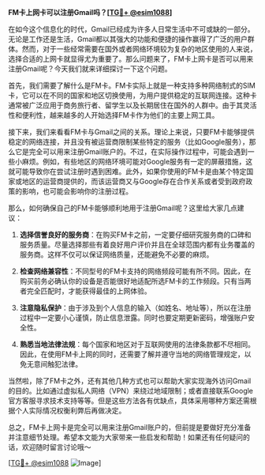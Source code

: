**FM卡上网卡可以注册Gmail吗？[[TG💪+ @esim1088](https://t.me/s/esim1088)]**

在如今这个信息化的时代，Gmail已经成为许多人日常生活中不可或缺的一部分。无论是工作还是生活，Gmail都以其强大的功能和便捷的操作赢得了广泛的用户群体。然而，对于一些经常需要在国外或者网络环境较为复杂的地区使用的人来说，选择合适的上网卡就显得尤为重要了。那么问题来了，FM卡上网卡是否可以用来注册Gmail呢？今天我们就来详细探讨一下这个问题。

首先，我们需要了解什么是FM卡。FM卡实际上就是一种支持多种网络制式的SIM卡，它可以在不同的国家和地区切换使用，为用户提供稳定的互联网连接。这种卡通常被广泛应用于商务旅行者、留学生以及长期居住在国外的人群中。由于其灵活性和便利性，越来越多的人开始选择FM卡作为他们的主要上网工具。

接下来，我们来看看FM卡与Gmail之间的关系。理论上来说，只要FM卡能够提供稳定的网络连接，并且没有被运营商限制某些特定的服务（比如Google服务），那么它是完全可以用来注册Gmail账户的。不过，在实际操作过程中，可能会遇到一些小麻烦。例如，有些地区的网络环境可能对Google服务有一定的屏蔽措施，这就可能导致你在尝试注册时遇到困难。此外，如果你使用的FM卡是由某个特定国家或地区的运营商提供的，而该运营商又与Google存在合作关系或者受到政府政策的影响，也可能会影响你的注册过程。

那么，如何确保自己的FM卡能够顺利地用于注册Gmail呢？这里给大家几点建议：

1. **选择信誉良好的服务商**：在购买FM卡之前，一定要仔细研究服务商的口碑和服务质量。尽量选择那些有着良好用户评价并且在全球范围内都有业务覆盖的服务商。这样不仅可以保证网络质量，还能避免不必要的麻烦。

2. **检查网络兼容性**：不同型号的FM卡支持的网络频段可能有所不同。因此，在购买前务必确认你的设备是否能很好地适配所选FM卡的工作频段。只有当两者完全匹配时，才能获得最佳的上网体验。

3. **注意隐私保护**：由于涉及到个人信息的输入（如姓名、地址等），所以在注册过程中一定要小心谨慎，防止信息泄露。同时也要定期更新密码，增强账户安全性。

4. **熟悉当地法律法规**：每个国家和地区对于互联网使用的法律条款都不尽相同。因此，在使用FM卡上网的同时，还需要了解并遵守当地的网络管理规定，以免无意间触犯法律。

当然啦，除了FM卡之外，还有其他几种方式也可以帮助大家实现海外访问Gmail的目的。比如通过虚拟私人网络（VPN）来绕过地域限制；或者直接联系Google官方客服寻求技术支持等等。但是这些方法各有优缺点，具体采用哪种方案还需根据个人实际情况权衡利弊后再做决定。

总之，FM卡上网卡是完全可以用来注册Gmail账户的，但前提是要做好充分准备并注意细节处理。希望本文能为大家带来一些启发和帮助！如果还有任何疑问的话，欢迎随时留言讨论哦～ 

[[TG💪+ @esim1088](https://t.me/s/esim1088) ![Image](https://i.postimg.cc/4NQfJmqS/Snipaste-2025-05-13-00-14-12.png)]